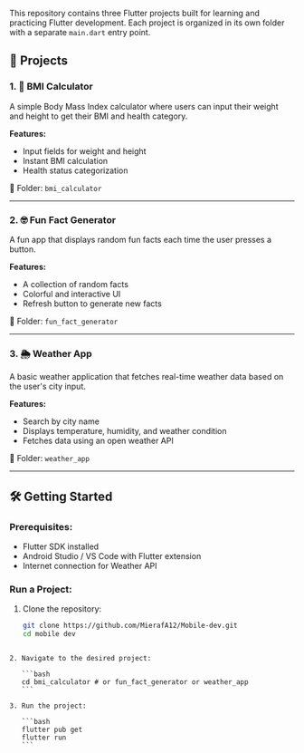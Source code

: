
This repository contains three Flutter projects built for learning and practicing Flutter development. Each project is organized in its own folder with a separate `main.dart` entry point.

## 📁 Projects

### 1. 🧮 BMI Calculator
A simple Body Mass Index calculator where users can input their weight and height to get their BMI and health category.

**Features:**
- Input fields for weight and height
- Instant BMI calculation
- Health status categorization

📂 Folder: `bmi_calculator`

---

### 2. 🤓 Fun Fact Generator
A fun app that displays random fun facts each time the user presses a button.

**Features:**
- A collection of random facts
- Colorful and interactive UI
- Refresh button to generate new facts

📂 Folder: `fun_fact_generator`

---

### 3. 🌦️ Weather App
A basic weather application that fetches real-time weather data based on the user's city input.

**Features:**
- Search by city name
- Displays temperature, humidity, and weather condition
- Fetches data using an open weather API

📂 Folder: `weather_app`

---

## 🛠️ Getting Started

### Prerequisites:
- Flutter SDK installed
- Android Studio / VS Code with Flutter extension
- Internet connection for Weather API

### Run a Project:

1. Clone the repository:
   ```bash
   git clone https://github.com/MierafA12/Mobile-dev.git
   cd mobile dev
````

2. Navigate to the desired project:

   ```bash
   cd bmi_calculator # or fun_fact_generator or weather_app
   ```

3. Run the project:

   ```bash
   flutter pub get
   flutter run
   ```




